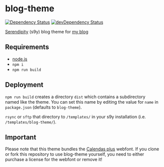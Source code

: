 # blog-theme

[![Dependency Status](https://david-dm.org/yellowled/blog-theme.svg)](https://david-dm.org/yellowled/blog-theme)
[![devDependency Status](https://david-dm.org/yellowled/blog-theme/dev-status.svg)](https://david-dm.org/yellowled/blog-theme#info=devDependencies)

[Serendipity](https://s9y.org) (s9y) blog theme for [my blog](https://yellowled.de)

## Requirements

* [node.js](http://nodejs.org)
* `npm i`
* `npm run build`

## Deployment

`npm run build` creates a directory `dist` which contains a subdirectory named like the theme. You can set this name by editing the value for `name` in `package.json` (defaults to `blog-theme`).

`rsync` or `sftp` that directory to `/templates/` in your s9y installation (i.e. `/templates/blog-theme/`).

## Important

Please note that this theme bundles the [Calendas plus](http://atipofoundry.com/fonts/calendas-plus) webfont. If you clone or fork this repository to use blog-theme yourself, you need to either purchase a license for the webfont or remove it!
